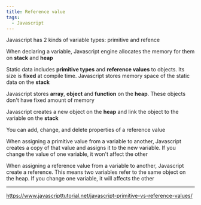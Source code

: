 ```yaml
---
title: Reference value
tags:
  - Javascript
---
```


Javascript has 2 kinds of variable types: primitive and refence

When declaring a variable, Javascript engine allocates the memory for them on **stack** and **heap**

Static data includes **primitive types** and **reference values** to objects. Its size is **fixed** at compile time. Javascript stores memory space of the static data on the **stack**

Javascript stores **array**, **object** and **function** on the **heap**. These objects don't have fixed amount of memory

Javascript creates a new object on the **heap** and link the object to the variable on the **stack**

You can add, change, and delete properties of a reference value

When assigning a primitive value from a variable to another, Javascript creates a copy of that value and assigns it to the new variable. If you change the value of one variable, it won't affect the other

When assigning a reference value from a variable to another, Javascript create a reference. This means two variables refer to the same object on the heap. If you change one variable, it will affects the other

---

https://www.javascripttutorial.net/javascript-primitive-vs-reference-values/
